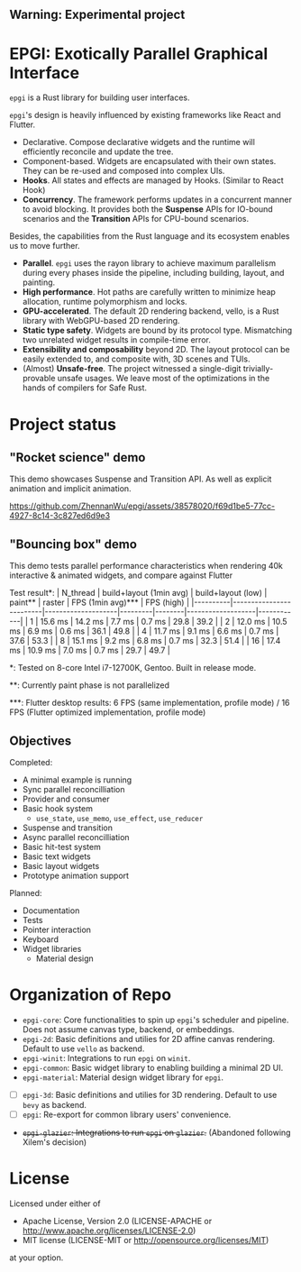 Warning: Experimental project
---

# EPGI: Exotically Parallel Graphical Interface

`epgi` is a Rust library for building user interfaces.

`epgi`'s design is heavily influenced by existing frameworks like React and Flutter.
- Declarative. Compose declarative widgets and the runtime will efficiently reconcile and update the tree.
- Component-based. Widgets are encapsulated with their own states. They can be re-used and composed into complex UIs.
- **Hooks**. All states and effects are managed by Hooks. (Similar to React Hook)
- **Concurrency**. The framework performs updates in a concurrent manner to avoid blocking. It provides both the **Suspense** APIs for IO-bound scenarios and the **Transition** APIs for CPU-bound scenarios.

Besides, the capabilities from the Rust language and its ecosystem enables us to move further.
- **Parallel**. `epgi` uses the rayon library to achieve maximum parallelism during every phases inside the pipeline, including building, layout, and painting.
- **High performance**. Hot paths are carefully written to minimize heap allocation, runtime polymorphism and locks.
- **GPU-accelerated**. The default 2D rendering backend, vello, is a Rust library with WebGPU-based 2D rendering.
- **Static type safety**. Widgets are bound by its protocol type. Mismatching two unrelated widget results in compile-time error.
- **Extensibility and composability** beyond 2D. The layout protocol can be easily extended to, and composite with, 3D scenes and TUIs.
- (Almost) **Unsafe-free**. The project witnessed a single-digit trivially-provable unsafe usages. We leave most of the optimizations in the hands of compilers for Safe Rust.

# Project status
## "Rocket science" demo
This demo showcases Suspense and Transition API. As well as explicit animation and implicit animation.


https://github.com/ZhennanWu/epgi/assets/38578020/f69d1be5-77cc-4927-8c14-3c827ed6d9e3


## "Bouncing box" demo
This demo tests parallel performance characteristics when rendering 40k interactive & animated widgets, and compare against Flutter

Test result\*:
| N_thread | build+layout (1min avg) | build+layout (low) | paint** | raster | FPS (1min avg)*** | FPS (high) |
|----------|-------------------------|--------------------|---------|--------|-------------------|------------|
|        1 |                 15.6 ms |            14.2 ms |  7.7 ms | 0.7 ms |              29.8 |       39.2 |
|        2 |                 12.0 ms |            10.5 ms |  6.9 ms | 0.6 ms |              36.1 |       49.8 |
|        4 |                 11.7 ms |             9.1 ms |  6.6 ms | 0.7 ms |              37.6 |       53.3 |
|        8 |                 15.1 ms |             9.2 ms |  6.8 ms | 0.7 ms |              32.3 |       51.4 |
|       16 |                 17.4 ms |            10.9 ms |  7.0 ms | 0.7 ms |              29.7 |       49.7 |

\*: Tested on 8-core Intel i7-12700K, Gentoo. Built in release mode.

\*\*: Currently paint phase is not parallelized

\*\*\*: Flutter desktop results: 6 FPS (same implementation, profile mode) / 16 FPS (Flutter optimized implementation, profile mode)

## Objectives
Completed:
- A minimal example is running
- Sync parallel reconcilliation
- Provider and consumer
- Basic hook system
    - `use_state`, `use_memo`, `use_effect`, `use_reducer`
- Suspense and transition
- Async parallel reconcilliation
- Basic hit-test system
- Basic text widgets
- Basic layout widgets
- Prototype animation support

Planned:
- Documentation
- Tests
- Pointer interaction
- Keyboard
- Widget libraries
    - Material design

# Organization of Repo
- `epgi-core`: Core functionalities to spin up `epgi`'s scheduler and pipeline. Does not assume canvas type, backend, or embeddings.
- `epgi-2d`: Basic definitions and utilies for 2D affine canvas rendering. Default to use `vello` as backend.
- `epgi-winit`: Integrations to run `epgi` on `winit`.
- `epgi-common`: Basic widget library to enabling building a minimal 2D UI.
- `epgi-material`: Material design widget library for `epgi`.
- [ ] `epgi-3d`: Basic definitions and utilies for 3D rendering. Default to use `bevy` as backend.
- [ ] `epgi`: Re-export for common library users' convenience.
- ~~`epgi-glazier`:  Integrations to run `epgi` on `glazier`.~~ (Abandoned following Xilem's decision)

# License
Licensed under either of
- Apache License, Version 2.0 (LICENSE-APACHE or http://www.apache.org/licenses/LICENSE-2.0)
- MIT license (LICENSE-MIT or http://opensource.org/licenses/MIT)

at your option.
